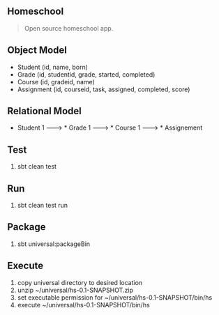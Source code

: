 Homeschool
----------
>Open source homeschool app.

Object Model
------------
* Student (id, name, born)
* Grade (id, studentid, grade, started, completed)
* Course (id, gradeid, name)
* Assignment (id, courseid, task, assigned, completed, score)

Relational Model
----------------
* Student 1 ---> * Grade 1 ---> * Course 1 ---> * Assignement

Test
----
1. sbt clean test

Run
---
1. sbt clean test run

Package
-------
1. sbt universal:packageBin

Execute
-------
1. copy universal directory to desired location
2. unzip ~/universal/hs-0.1-SNAPSHOT.zip
3. set executable permission for ~/universal/hs-0.1-SNAPSHOT/bin/hs
4. execute ~/universal/hs-0.1-SNAPSHOT/bin/hs